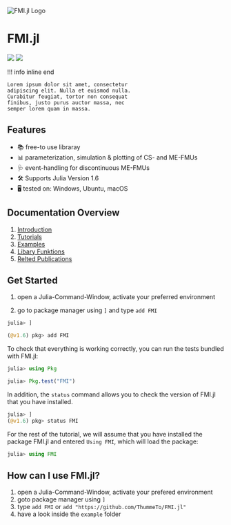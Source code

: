 ![FMI.jl Logo](https://github.com/ThummeTo/FMI.jl/blob/main/logo/dark/fmijl_logo_640_320.png "FMI.jl Logo")
# FMI.jl

[![][docs-img]](docs-url) [![][test-img]]() 

<!---Dokumentation Variablen--->

[docs-img]: https://img.shields.io/badge/docs-dev-blue.svg
[docs-url]: https://ThummeTo.github.io/FMI.jl/dev
<!--- Run FMI.jl Tests Variablen--->

[test-img]: https://github.com/ThummeTo/FMI.jl/actions/workflows/Test.yml/badge.svg

<!--- [![](https://img.shields.io/badge/docs-stable-blue.svg)](https://ThummeTo.github.io/FMI.jl/stable) --->

!!! info inline end

    Lorem ipsum dolor sit amet, consectetur
    adipiscing elit. Nulla et euismod nulla.
    Curabitur feugiat, tortor non consequat
    finibus, justo purus auctor massa, nec
    semper lorem quam in massa.

## Features
- 📚 free-to use libraray
- 📊 parameterization, simulation & plotting of CS- and ME-FMUs
- 🩺 event-handling for discontinuous ME-FMUs
- 🛠️ Supports Julia Version 1.6
- 🖥️ tested on: Windows, Ubuntu, macOS

## Documentation Overview
1. [Introduction]()
2. [Tutorials]()
3. [Examples]()
4. [Libary Funktions]()
5. [Relted Publications]()

## Get Started
1. open a Julia-Command-Window, activate your preferred environment

1. go to package manager using ```]``` and type ```add FMI```
```julia
julia> ]

(@v1.6) pkg> add FMI
```

To check that everything is working correctly, you can run the tests bundled with FMI.jl:
```julia
julia> using Pkg

julia> Pkg.test("FMI")
```

In addition, the ```status``` command allows you to check the version of FMI.jl that you have installed.
```julia
julia> ]
(@v1.6) pkg> status FMI
```

For the rest of the tutorial, we will assume that you have installed the package FMI.jl and entered ``Using FMI``, which will load the package:

```julia
julia> using FMI
```
## How can I use FMI.jl?
1. open a Julia-Command-Window, activate your prefered environment
1. goto package manager using ```]```
1. type ```add FMI``` or ```add "https://github.com/ThummeTo/FMI.jl"```
1. have a look inside the ```example``` folder